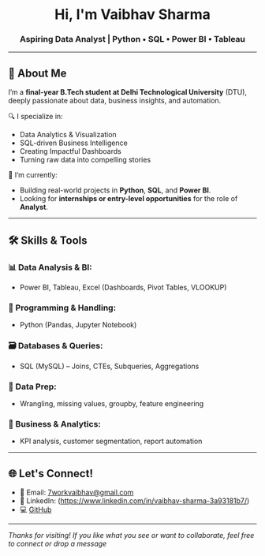 <h1 align="center">Hi, I'm Vaibhav Sharma</h1>
<h3 align="center">Aspiring Data Analyst | Python • SQL • Power BI • Tableau</h3>

---

## 🧠 About Me

I’m a **final-year B.Tech student at Delhi Technological University** (DTU), deeply passionate about data, business insights, and automation.

🔍 I specialize in:
- Data Analytics & Visualization
- SQL-driven Business Intelligence
- Creating Impactful Dashboards
- Turning raw data into compelling stories

🧭 I’m currently:
- Building real-world projects in **Python**, **SQL**, and **Power BI**.
- Looking for **internships or entry-level opportunities** for the role of **Analyst**.

---

## 🛠️ Skills & Tools

### 📊 Data Analysis & BI:
- Power BI, Tableau, Excel (Dashboards, Pivot Tables, VLOOKUP)

### 🐍 Programming & Handling:
- Python (Pandas, Jupyter Notebook)

### 🗃️ Databases & Queries:
- SQL (MySQL) – Joins, CTEs, Subqueries, Aggregations

### 🧼 Data Prep:
- Wrangling, missing values, groupby, feature engineering

### 🧠 Business & Analytics:
- KPI analysis, customer segmentation, report automation

---


## 🌐 Let's Connect!

- 📧 Email: 7workvaibhav@gmail.com
- 🔗 LinkedIn: (https://www.linkedin.com/in/vaibhav-sharma-3a93181b7/)
- 💻 [GitHub](https://github.com/mevaibhavsharma)  

---

_Thanks for visiting! If you like what you see or want to collaborate, feel free to connect or drop a message_
